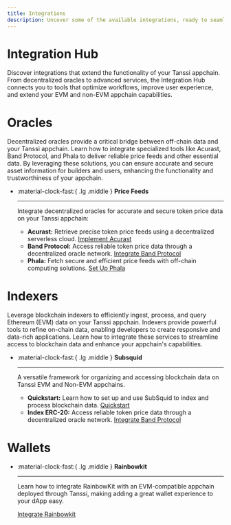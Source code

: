```yaml
---
title: Integrations
description: Uncover some of the available integrations, ready to seamlessly integrate with and extend the functionality of your apps on Tanssi EVM or Substrate appchains.
---
```


# Integration Hub

Discover integrations that extend the functionality of your Tanssi appchain. From decentralized oracles to advanced services, the Integration Hub connects you to tools that optimize workflows, improve user experience, and extend your EVM and non-EVM appchain capabilities.

# Oracles

Decentralized oracles provide a critical bridge between off-chain data and your Tanssi appchain. Learn how to integrate specialized tools like Acurast, Band Protocol, and Phala to deliver reliable price feeds and other essential data. By leveraging these solutions, you can ensure accurate and secure asset information for builders and users, enhancing the functionality and trustworthiness of your appchain.

<div class="grid cards" markdown>

-   :material-clock-fast:{ .lg .middle } __Price Feeds__

    ---
    
    Integrate decentralized oracles for accurate and secure token price data on your Tanssi appchain:

    - **Acurast:** Retrieve precise token price feeds using a decentralized serverless cloud.
    [Implement Acurast](#)
    - **Band Protocol:** Access reliable token price data through a decentralized oracle network.
    [Integrate Band Protocol](#)
    - **Phala:** Fetch secure and efficient price feeds with off-chain computing solutions.
    [Set Up Phala](#)
    
</div>

# Indexers

Leverage blockchain indexers to efficiently ingest, process, and query Ethereum (EVM) data on your Tanssi appchain. Indexers provide powerful tools to refine on-chain data, enabling developers to create responsive and data-rich applications. Learn how to integrate these services to streamline access to blockchain data and enhance your appchain's capabilities.

<div class="grid cards" markdown>

-   :material-clock-fast:{ .lg .middle } __Subsquid__

    ---
    
    A versatile framework for organizing and accessing blockchain data on Tanssi EVM and Non-EVM appchains.

    - **Quickstart:** Learn how to set up and use SubSquid to index and process blockchain data.
    [Quickstart](#)
    - **Index ERC-20:** Access reliable token price data through a decentralized oracle network.
    [Integrate Band Protocol](#)
    
</div>

# Wallets

<div class="grid cards" markdown>

-   :material-clock-fast:{ .lg .middle } __Rainbowkit__

    ---
    
    Learn how to integrate RainbowKit with an EVM-compatible appchain deployed through Tanssi, making adding a great wallet experience to your dApp easy.

    
    [Integrate Rainbowkit](#)
   
    
</div>